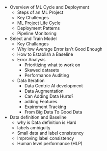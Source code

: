 * Overview of ML Cycle and Deployment
    - Steps of an ML Project
    - Key Challenges
    - ML Project Life Cycle
    - Deployment Patterns
    - Pipeline Monitoring
* Select and Train Model
    - Key Challanges
    - Why low Average Error isn't Good Enough
    - How to Establish a Baseline
    - Error Analysis
        - Prioritizing what to work on
        - Skewed datasets
        - Performance Auditing
    - Data Iteration
         - Data Centric AI development
         - Data Augmentation
         - Can Adding Data Hurts?
         - adding Features
         - Expirement Tracking
         - From Big Data To Good Data
* Data definition  and Baseline 
    - why is Data definition is Hard
    - labels ambiguity 
    - Small data and label consistency
    - Improving label consistency
    - Human level performance (HLP)
